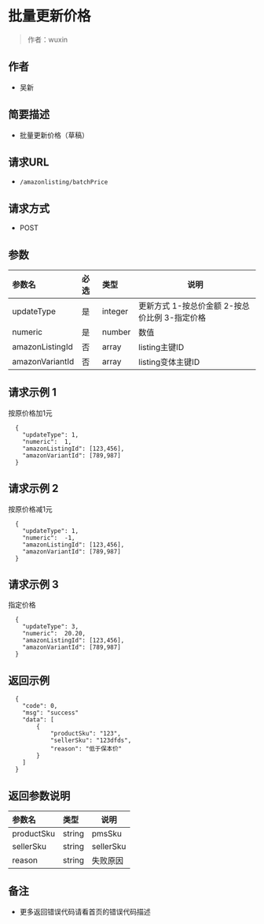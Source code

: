 # 批量更新价格

> 作者：wuxin

## 作者
- 吴新

    
## 简要描述

- 批量更新价格（草稿）

## 请求URL
- ` /amazonlisting/batchPrice `
  
## 请求方式
- POST 

## 参数

|参数名|必选|类型|说明|
|:----    |:---|:----- |-----   |
|updateType |是  |integer |更新方式  1-按总价金额  2-按总价比例 3-指定价格   |
|numeric  |是  | number | 数值    |
|amazonListingId  |否  |array | listing主键ID    |
|amazonVariantId  |否  |array | listing变体主键ID    |

## 请求示例 1 
按原价格加1元
``` 
  {
  	"updateType": 1,
	"numeric":  1,
	"amazonListingId": [123,456],
	"amazonVariantId": [789,987]
  }
```
## 请求示例 2 
按原价格减1元
``` 
  {
  	"updateType": 1,
	"numeric":  -1,
	"amazonListingId": [123,456],
	"amazonVariantId": [789,987]
  }
```

## 请求示例 3 
指定价格
``` 
  {
  	"updateType": 3,
	"numeric":  20.20,
	"amazonListingId": [123,456],
	"amazonVariantId": [789,987]
  }
```


## 返回示例 

``` 
  {
    "code": 0,
	"msg": "success"
    "data": [
		{
			"productSku": "123",
			"sellerSku": "123dfds",
			"reason": "低于保本价"
		}
	]
  }
```

## 返回参数说明 

|参数名|类型|说明|
|:-----  |:-----|-----                           |
| productSku | string | pmsSku
| sellerSku | string | sellerSku
| reason | string | 失败原因

## 备注 

- 更多返回错误代码请看首页的错误代码描述